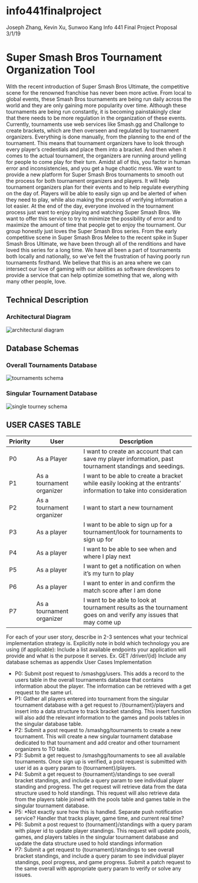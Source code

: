 # info441finalproject
Joseph Zhang, Kevin Xu, Sunwoo Kang
Info 441 Final Project Proposal
3/1/19
 
# Super Smash Bros Tournament Organization Tool
With the recent introduction of Super Smash Bros Ultimate, the competitive scene for the renowned franchise has never been more active. From local to global events, these Smash Bros tournaments are being run daily across the world and they are only gaining more popularity over time. Although these tournaments are being run constantly, it is becoming painstakingly clear that there needs to be more regulation in the organization of these events.
Currently, tournaments use web services like Smash.gg and Challonge to create brackets, which are then overseen and regulated by tournament organizers. Everything is done manually, from the planning to the end of the tournament. This means that tournament organizers have to look through every player’s credentials and place them into a bracket. And then when it comes to the actual tournament, the organizers are running around yelling for people to come play for their turn. Amidst all of this, you factor in human error and inconsistencies, and you get a huge chaotic mess. 
We want to provide a new platform for Super Smash Bros tournaments to smooth out the process for both tournament organizers and players. It will help tournament organizers plan for their events and to help regulate everything on the day of. Players will be able to easily sign up and be alerted of when they need to play, while also making the process of verifying information a lot easier. At the end of the day, everyone involved in the tournament process just want to enjoy playing and watching Super Smash Bros. We want to offer this service to try to minimize the possibility of error and to maximize the amount of time that people get to enjoy the tournament.
Our group honestly just loves the Super Smash Bros series. From the early competitive scene in Super Smash Bros Melee to the recent spike in Super Smash Bros Ultimate, we have been through all of the renditions and have loved this series for a long time. We have all been a part of tournaments both locally and nationally, so we've felt the frustration of having poorly run tournaments firsthand. We believe that this is an area where we can intersect our love of gaming with our abilities as software developers to provide a service that can help optimize something that we, along with many other people, love.
 
 
##  Technical Description
### Architectural Diagram
![architectural diagram](images/architecture.png)

## Database Schemas
### Overall Tournaments Database
![tournaments schema](images/tourneys.png)

### Singular Tournament Database
![single tourney schema](images/single.png)


## USER CASES TABLE
 
|  Priority | User  | Description  | 
|-----------|-------|--------------|
| P0  |  As a Player | I want to create an account that can save my player information, past tournament standings and seedings.  |   
| P1 | As a tournament organizer  |  I want to be able to create a bracket while easily looking at the entrants’ information to take into consideration  |
| P2 |  As a tournament organizer | I want to start a new tournament  |
| P3 |  As a player |  I want to be able to sign up for a tournament/look for tournaments to sign up for |
| P4 |  As a player |  I want to be able to see when and where I play next |
| P5 | As a player  |  I want to get a notification on when it’s my turn to play |
| P6 |  As a player |  I want to enter in and confirm the match score after I am done |
| P7 | As a tournament organizer  | I want to be able to look at tournament results as the tournament goes on and verify any issues that may come up  |

 
For each of your user story, describe in 2-3 sentences what your technical implementation strategy is. Explicitly note in bold which technology you are using (if applicable):
Include a list available endpoints your application will provide and what is the purpose it serves. Ex. GET /driver/{id}
Include any database schemas as appendix
User Cases Implementation
* P0: Submit post request to /smashgg/users. This adds a record to the users table in the overall tournaments database that contains information about the player. The information can be retrieved with a get request to the same url.
* P1: Gather all players entered into tournament from the singular tournament database with a get request to /{tournament}/players and insert into a data structure to track bracket standing. This insert function will also add the relevant information to the games and pools tables in the singular database table.
* P2: Submit a post request to /smashgg/tournaments to create a new tournament. This will create a new singular tournament database dedicated to that tournament and add creator and other tournament organizers to TO table. 
* P3: Submit a get request to /smashgg/tournaments to see all available tournaments. Once sign up is verified, a post request is submitted with user id as a query param to {tournament}/players.
* P4: Submit a get request to {tournament}/standings to see overall bracket standings, and include a query param to see individual player standing and progress. The get request will retrieve data from the data structure used to hold standings. This request will also retrieve data from the players table joined with the pools table and games table in the singular tournament database.
* P5: *Not exactly sure how this is handled. Separate push notification service? Handler that tracks player, game time, and current real time?
* P6: Submit a post request to {tournament}/standings with a query param with player id to update player standings. This request will update pools, games, and players tables in the singular tournament database and update the data structure used to hold standings information
* P7:  Submit a get request to {tournament}/standings to see overall bracket standings, and include a query param to see individual player standings, pool progress, and game progress. Submit a patch request to the same overall with appropriate query param to verify or solve any issues.
